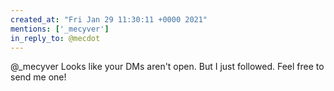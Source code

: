```yaml
---
created_at: "Fri Jan 29 11:30:11 +0000 2021"
mentions: ['_mecyver']
in_reply_to: @mecdot
---
```


@_mecyver Looks like your DMs aren't open. But I just followed. Feel free to send me one!